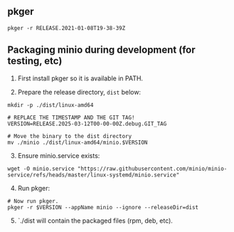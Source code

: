 ## pkger

```
pkger -r RELEASE.2021-01-08T19-38-39Z
```

## Packaging minio during development (for testing, etc)

1. First install pkger so it is available in PATH.

2. Prepare the release directory, `dist` below:

```shell
mkdir -p ./dist/linux-amd64

# REPLACE THE TIMESTAMP AND THE GIT TAG!
VERSION=RELEASE.2025-03-12T00-00-00Z.debug.GIT_TAG

# Move the binary to the dist directory
mv ./minio ./dist/linux-amd64/minio.$VERSION
```

3. Ensure minio.service exists:

```
wget -O minio.service "https://raw.githubusercontent.com/minio/minio-service/refs/heads/master/linux-systemd/minio.service"
```

4. Run pkger:

```shell
# Now run pkger.
pkger -r $VERSION --appName minio --ignore --releaseDir=dist
```

5. `./dist will contain the packaged files (rpm, deb, etc).
